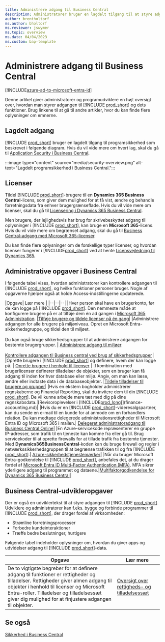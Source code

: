 ```yaml
---
title: Administrere adgang til Business Central
description: Administratorer bruger en lagdelt tilgang til at styre adgangen til Business central og dens muligheder.
author: brentholtorf
ms.author: bholtorf
ms.reviewer: jswymer
ms.topic: overview
ms.date: 04/04/2023
ms.custom: bap-template
---
```


# Administrere adgang til Business Central

[!INCLUDE[azure-ad-to-microsoft-entra-id](~/../shared-content/shared/azure-ad-to-microsoft-entra-id.md)]

Denne artikel giver administratorer og programudviklere en højt oversigt over, hvordan man styrer adgangen til [!INCLUDE [prod_short](includes/prod_short.md)] og dets funktioner. Brug linkene til at gå til andre artikler, hvor du kan finde flere oplysninger om emnerne.

## Lagdelt adgang

[!INCLUDE [prod_short](includes/prod_short.md)] bruger en lagdelt tilgang til programsikkerhed som beskrevet i følgende diagram. Hvis du vil vide mere om hvert lag, skal du gå til [Application Security i Business Central](/dynamics365/business-central/dev-itpro/security/security-application).

:::image type="content" source="media/security-overview.png" alt-text="Lagdelt programsikkerhed i Business Central.":::

## Licenser

Tildel [!INCLUDE [prod_short](includes/prod_short.md)]-brugere til en **Dynamics 365 Business Central**-licens, som giver dem mulighed for at få vist, ændre og behandle forretningsdata fra enhver brugergrænseflade. Hvis du vil vide mere om licenser, skal du gå til [Licensering i Dynamics 365 Business Central](/dynamics365/business-central/dev-itpro/deployment/licensing).

Men brugere, der lejlighedsvis har brug for skrivebeskyttet adgang til oplysninger i [!INCLUDE [prod_short](includes/prod_short.md)], kan bruge en **Microsoft 365**-licens. Hvis du vil vide mere om begrænset adgang, skal du gå til [Business Central-adgang med Microsoft 365-licenser](admin-access-with-m365-license.md).

Du kan finde flere oplysninger om de forskellige typer licenser, og hvordan licenser fungerer i [!INCLUDE[prod_short](includes/prod_short.md)] ved at hente [Licensvejledning til Dynamics 365](https://go.microsoft.com/fwlink/?LinkId=866544).

## Administrative opgaver i Business Central

I følgende tabel vises, hvordan administratorer kan kontrollere adgangen til [!INCLUDE [prod_short](includes/prod_short.md)], og hvilke funktioner personer bruger. Nogle af opgaverne hjælper også at holde Access-indstillingerne opdaterede.

|Opgave| Lær mere |
|--|--|--|
|Hver person skal have en brugerkonto, før de kan logge på [!INCLUDE [prod_short](includes/prod_short.md)]. Den nemmeste måde at konfigurere brugere på er at tilføje dem én ad gangen i [Microsoft 365 Administration](https://go.microsoft.com/fwlink/p/?linkid=2024339). |[Tilføje brugere og tildele licenser på én gang](/microsoft-365/admin/add-users/add-users)|
|Administrere adgangen for alle brugere på miljøniveau. Opret en Microsoft Entra-sikkerhedsgruppe, og tildel den til miljøet.<br><br> Du kan også bruge sikkerhedsgrupper til at administrere adgangen for bestemte brugergrupper. | [Administrere adgang til miljøer](/dynamics365/business-central/dev-itpro/administration/tenant-admin-center-manage-access)<br><br>[Kontrollere adgangen til Business central ved brug af sikkerhedsgrupper](ui-security-groups.md) |
|Oprette brugere i [!INCLUDE [prod_short](includes/prod_short.md)] og definere, hvem der kan logge på. | [Oprette brugere i henhold til licenser](ui-how-users-permissions.md) |
|I kombination med brugerlicenser definerer tilladelser de objekter, som en bruger kan få adgang til inden for hver database eller miljø. Angiv, om man kan læse, ændre eller indtaste data i de databaseobjekter. |[Tildele tilladelser til brugere og grupper](ui-define-granular-permissions.md)|
|Hvis en ekstern bogholder administrerer regnskaberne og Financial Reporting, skal du invitere dem til din [!INCLUDE [prod_short](includes/prod_short.md)]. De vil kunne arbejde mere tæt med dig på dine regnskabsdata.|[Revisoroplevelser i [!INCLUDE[prod_long](includes/prod_long.md)]](finance-accounting.md)|
|Hvis du er en [!INCLUDE [prod_short](includes/prod_short.md)]-videresalgspartner, kan du sende en e-mail til en kunde for at anmode om en forhandlers relation. Du kan medtage delegerede administrationsrettigheder til Microsoft Entra ID og Microsoft 365 i mailen.| [Delegeret administratoradgang til Business Central Online](/dynamics365/business-central/dev-itpro/administration/delegated-admin)|
|En Azure-servicekode repræsenterer en gruppe IP-adresser, som trafik til en tjeneste kan komme fra eller gå til. Brug servicekoder til at oprette firewalls for at tillade trafik fra bestemte tjenester. Med **Dynamics365BusinessCentral**-koden kan du bruge firewall og regler i netværkssikkerhedsgruppen til at begrænse trafikken til og fra [!INCLUDE [prod_short](includes/prod_short.md)].| [Azure-sikkerhedstjenestemærker](/dynamics365/business-central/dev-itpro/security/security-service-tags)|
|Når du bruger Microsoft Entra-godkendelse til [!INCLUDE [prod_short](includes/prod_short.md)], anbefales det, at du drager fordel af [Microsoft Entra ID Multi-Factor Authentication (MFA)](/azure/active-directory/authentication/concept-mfa-howitworks). MFA sikrer yderligere adgang til programmet og dataene.|[Multifaktorgodkendelse for Dynamics 365 Business Central](/dynamics365/business-central/dev-itpro/security/multifactor-authentication)|

## Business Central-udvikleropgaver

Der er også en udviklertekst til at styre adgangen til [!INCLUDE [prod_short](includes/prod_short.md)]. Udviklere og administratorer kan f.eks. bygge og forbinde programmer til [!INCLUDE [prod_short](includes/prod_short.md)], der drager fordel af virksomheden:  

* Strømline forretningsprocesser
* Forbedre kundeinteraktioner
* Træffe bedre beslutninger, hurtigere

Følgende tabel indeholder oplysninger om, hvordan du giver apps og udvidelser adgang til [!INCLUDE [prod_short](includes/prod_short.md)]-data.

| Opgave | Lær mere |
|--|--|
|De to vigtigste begreber for at definere adgang til funktioner er rettigheder og tilladelser. Rettigheder giver almen adgang til objekter i henhold til licenser og Microsoft Entra-roller. Tilladelser og tilladelsessæt giver dig mulighed for at finjustere adgangen til objekter. |[Oversigt over rettigheds- og tilladelsessæt](/dynamics365/business-central/dev-itpro/developer/devenv-entitlements-and-permissionsets-overview)|

## Se også

[Sikkerhed i Business Central](/dynamics365/business-central/dev-itpro/security/security-and-protection)
